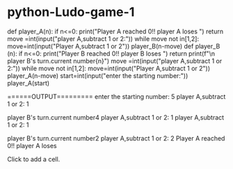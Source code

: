 # python-Ludo-game-1

def player_A(n):
    if n<=0:
        print("Player A reached 0!! player A loses ")
        return
    move =int(input("player A,subtract 1 or 2:"))
    while move not in[1,2]:
         move=int(input("Player A,subtract 1 or 2"))
    player_B(n-move)
def player_B (n):
     if n<=0:
        print("Player B reached 0!! player B loses ")
        return
     print(f"\n player B's turn.current number{n}")
     move =int(input("player A,subtract 1 or 2:"))
     while move not in[1,2]:
        move=int(input("Player A,subtract 1 or 2"))
     player_A(n-move)
start=int(input("enter the starting number:"))
player_A(start)

======OUTPUT=========
enter the starting number: 5
player A,subtract 1 or 2: 1

 player B's turn.current number4
player A,subtract 1 or 2: 1
player A,subtract 1 or 2: 1

 player B's turn.current number2
player A,subtract 1 or 2: 2
Player A reached 0!! player A loses 

Click to add a cell.

